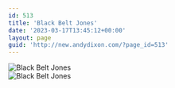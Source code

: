 ```yaml
---
id: 513
title: 'Black Belt Jones'
date: '2023-03-17T13:45:12+00:00'
layout: page
guid: 'http://new.andydixon.com/?page_id=513'
---
```


![Black Belt Jones](https://i0.wp.com/assets.g8x2.ldn.idrivee2-23.com/posters/Black%20Belt%20Jones%2001.jpg?w=1200&ssl=1 "Black Belt Jones")  
![Black Belt Jones](https://i0.wp.com/assets.g8x2.ldn.idrivee2-23.com/posters/Black%20Belt%20Jones%2002.jpg?w=1200&ssl=1 "Black Belt Jones")